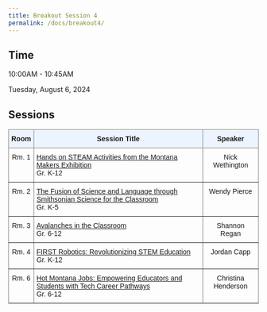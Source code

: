 ```yaml
---
title: Breakout Session 4
permalink: /docs/breakout4/
---
```


## Time

10:00AM - 10:45AM

Tuesday, August 6, 2024

## Sessions

<style type="text/css">
.tg  {border-collapse:collapse;border-spacing:0;}
.tg td{border-color:black;border-style:solid;border-width:1px;font-family:Arial, sans-serif;font-size:14px;
  overflow:hidden;padding:10px 5px;word-break:normal;}
.tg th{border-color:black;border-style:solid;border-width:1px;font-family:Arial, sans-serif;font-size:14px;
  font-weight:normal;overflow:hidden;padding:10px 5px;word-break:normal;}
.tg .tg-c3ow{border-color:inherit;text-align:center;vertical-align:top}
.tg .tg-5w3z{background-color:#ecf4ff;border-color:inherit;text-align:center;vertical-align:top}
.tg .tg-0pky{border-color:inherit;text-align:left;vertical-align:top}
</style>
<table class="tg">
<thead>
  <tr>
    <th class="tg-5w3z"><span style="font-weight:bold">Room</span></th>
    <th class="tg-5w3z"><span style="font-weight:bold">Session Title</span></th>
    <th class="tg-5w3z"><span style="font-weight:bold">Speaker</span></th>
  </tr>
</thead>
<tbody>
  <tr>
    <td class="tg-c3ow">Rm. 1</td>
    <td class="tg-0pky"><a href="https://stem-summer-institute.github.io/2024/docs/b4p1/">Hands on STEAM Activities from the Montana Makers Exhibition</a><br>Gr. K-12</td>
    <td class="tg-c3ow">Nick Wethington</td>
  </tr>
  <tr>
    <td class="tg-c3ow">Rm. 2</td>
    <td class="tg-0pky"><a href="https://stem-summer-institute.github.io/2024/docs/b4p2/">The Fusion of Science and Language through Smithsonian Science for the Classroom</a><br>Gr. K-5</td>
    <td class="tg-c3ow">Wendy Pierce</td>
  </tr>
  <tr>
    <td class="tg-c3ow">Rm. 3</td>
    <td class="tg-0pky"><a href="https://stem-summer-institute.github.io/2024/docs/b4p3/">Avalanches in the Classroom</a><br>Gr. 6-12</td>
    <td class="tg-c3ow">Shannon Regan</td>
  </tr>
  <tr>
    <td class="tg-c3ow">Rm. 4</td>
    <td class="tg-0pky"><a href="https://stem-summer-institute.github.io/2024/docs/b4p4/">FIRST Robotics: Revolutionizing STEM Education</a><br>Gr. K-12</td>
    <td class="tg-c3ow">Jordan Capp</td>
  </tr>
   <tr>
    <td class="tg-c3ow">Rm. 6</td>
    <td class="tg-0pky"><a href="https://stem-summer-institute.github.io/2024/docs/b4p6/">Hot Montana Jobs: Empowering Educators and Students with Tech Career Pathways</a><br>Gr. 6-12</td>
    <td class="tg-c3ow">Christina Henderson</td>
  </tr>
</tbody>
</table>